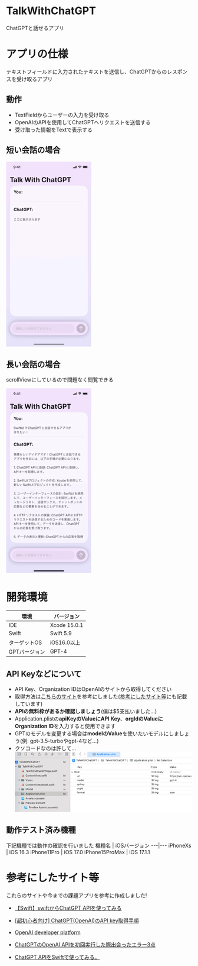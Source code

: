 # TalkWithChatGPT
ChatGPTと話せるアプリ

# アプリの仕様
テキストフィールドに入力されたテキストを送信し、ChatGPTからのレスポンスを受け取るアプリ

## 動作
-  TextFieldからユーザーの入力を受け取る
-  OpenAIのAPIを使用してChatGPTへリクエストを送信する
-  受け取った情報をTextで表示する

## 短い会話の場合
![image](./ForReadMeImage/SampleMovie.gif)

## 長い会話の場合
scrollViewにしているので問題なく閲覧できる

![image](./ForReadMeImage/SampleMovieLongVersion.gif)

# 開発環境
環境|バージョン
---|---
IDE| Xcode 15.0.1
Swift| Swift 5.9
ターゲットOS | iOS16.0以上
GPTバージョン | GPT-4

## API Keyなどについて
- API Key、Organization IDはOpenAIのサイトから取得してください
- 取得方法は[こちらのサイト](https://note.com/libproc/n/nc777ee0b3bf0)を参考にしました([参考にしたサイト等](#参考にしたサイト等)にも記載しています)
- **APIの無料枠があるか確認しましょう**(僕は$5支払いました...)
- Application.plistの**apiKeyのValueにAPI Key**、**orgIdのValueにOrganization ID**を入力すると使用できます
- GPTのモデルを変更する場合は**modelのValue**を使いたいモデルにしましょう(例: gpt-3.5-turboやgpt-4など...)
- クソコードなのは許して…
    ![ApplicationPlist](./ForReadMeImage/ApplicationPlist.png)

## 動作テスト済み機種
下記機種では動作の確認を行いました
機種名 | iOSバージョン
---|---
iPhoneXs | iOS 16.3
iPhone11Pro | iOS 17.0
iPhone15ProMax | iOS 17.1.1

# 参考にしたサイト等
これらのサイトや今までの課題アプリを参考に作成しました!
- [【Swift】swiftからChatGPT APIを使ってみる](https://thwork.net/2023/04/08/swift_chatgpt-api/)

- [[超初心者向け] ChatGPT(OpenAI)のAPI key取得手順](https://note.com/libproc/n/nc777ee0b3bf0)

- [OpenAI developer platform](https://platform.openai.com/docs/overview)

- [ChatGPTのOpenAI APIを初回実行した際出会ったエラー3点](https://zenn.dev/mjxo/articles/342adeec61d56e)

- [ChatGPT APIをSwiftで使ってみる。](https://qiita.com/district_13_bm/items/c946e8043e0e4d55d349)
